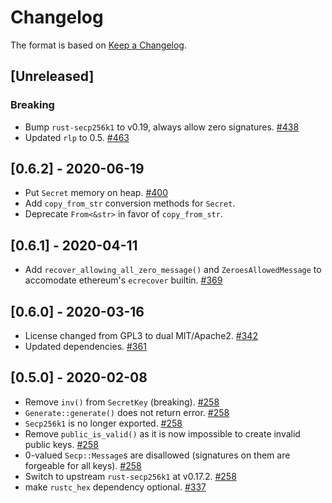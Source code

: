 # Changelog

The format is based on [Keep a Changelog].

[Keep a Changelog]: http://keepachangelog.com/en/1.0.0/

## [Unreleased]
### Breaking
- Bump `rust-secp256k1` to v0.19, always allow zero signatures. [#438](https://github.com/paritytech/parity-common/pull/438)
- Updated `rlp` to 0.5. [#463](https://github.com/paritytech/parity-common/pull/463)

## [0.6.2] - 2020-06-19
- Put `Secret` memory on heap. [#400](https://github.com/paritytech/parity-common/pull/400)
- Add `copy_from_str` conversion methods for `Secret`.
- Deprecate `From<&str>` in favor of `copy_from_str`.

## [0.6.1] - 2020-04-11
- Add `recover_allowing_all_zero_message()` and `ZeroesAllowedMessage` to accomodate ethereum's `ecrecover` builtin. [#369](https://github.com/paritytech/parity-common/pull/369)

## [0.6.0] - 2020-03-16
- License changed from GPL3 to dual MIT/Apache2. [#342](https://github.com/paritytech/parity-common/pull/342)
- Updated dependencies. [#361](https://github.com/paritytech/parity-common/pull/361)

## [0.5.0] - 2020-02-08
- Remove `inv()` from `SecretKey` (breaking). [#258](https://github.com/paritytech/parity-common/pull/258)
- `Generate::generate()` does not return error. [#258](https://github.com/paritytech/parity-common/pull/258)
- `Secp256k1` is no longer exported. [#258](https://github.com/paritytech/parity-common/pull/258)
- Remove `public_is_valid()` as it is now impossible to create invalid public keys. [#258](https://github.com/paritytech/parity-common/pull/258)
- 0-valued `Secp::Message`s are disallowed (signatures on them are forgeable for all keys). [#258](https://github.com/paritytech/parity-common/pull/258)
- Switch to upstream `rust-secp256k1` at v0.17.2. [#258](https://github.com/paritytech/parity-common/pull/258)
- make `rustc_hex` dependency optional. [#337](https://github.com/paritytech/parity-common/pull/337)
